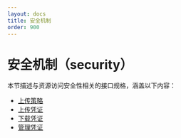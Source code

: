 ```yaml
---
layout: docs
title: 安全机制
order: 900
---
```


<a id="security"></a>
# 安全机制（security）

本节描述与资源访问安全性相关的接口规格，涵盖以下内容：  

* [上传策略][putPolicyHref]
* [上传凭证][uploadTokenHref]
* [下载凭证][downloadTokenHref]
* [管理凭证][accessTokenHref]

[putPolicyHref]:     put-policy.html     "上传策略"
[uploadTokenHref]:   upload-token.html   "上传凭证"
[downloadTokenHref]: download-token.html "下载凭证"
[accessTokenHref]:   access-token.html   "管理凭证"
